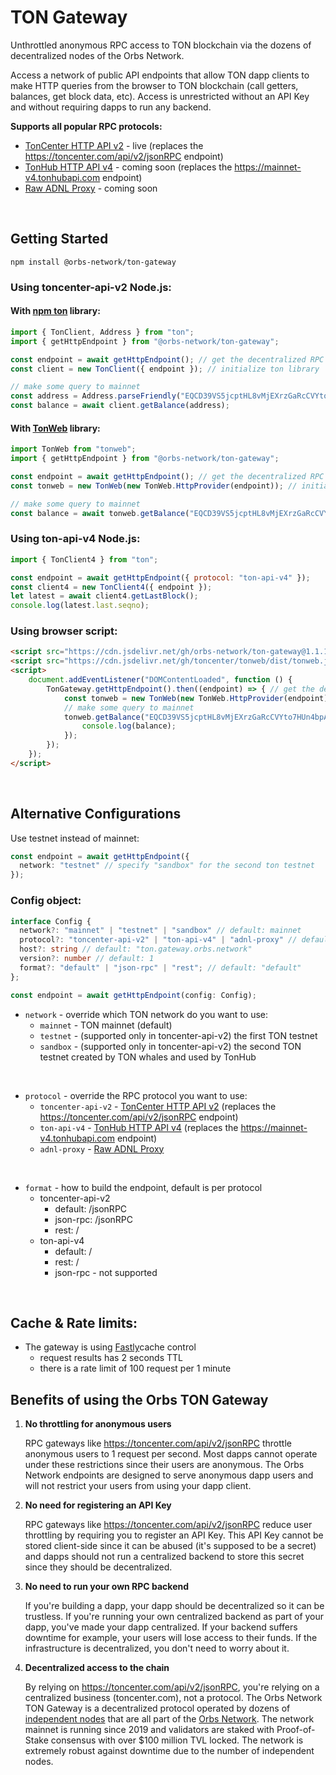 # TON Gateway

Unthrottled anonymous RPC access to TON blockchain via the dozens of decentralized nodes of the Orbs Network.

Access a network of public API endpoints that allow TON dapp clients to make HTTP queries from the browser to TON blockchain (call getters, balances, get block data, etc). Access is unrestricted without an API Key and without requiring dapps to run any backend.

**Supports all popular RPC protocols:**
* [TonCenter HTTP API v2](https://toncenter.com/api/v2/) - live (replaces the https://toncenter.com/api/v2/jsonRPC endpoint)
* [TonHub HTTP API v4](https://github.com/ton-foundation/ton-api-v4) - coming soon (replaces the https://mainnet-v4.tonhubapi.com endpoint)
* [Raw ADNL Proxy](https://github.com/ton-community/ton-lite-client) - coming soon

&nbsp;

## Getting Started
```
npm install @orbs-network/ton-gateway
```
### Using toncenter-api-v2 Node.js:

#### With [npm ton](https://github.com/tonwhales/ton) library:

```ts
import { TonClient, Address } from "ton";
import { getHttpEndpoint } from "@orbs-network/ton-gateway";

const endpoint = await getHttpEndpoint(); // get the decentralized RPC endpoint
const client = new TonClient({ endpoint }); // initialize ton library

// make some query to mainnet
const address = Address.parseFriendly("EQCD39VS5jcptHL8vMjEXrzGaRcCVYto7HUn4bpAOg8xqB2N").address;
const balance = await client.getBalance(address);
```

#### With [TonWeb](https://github.com/toncenter/tonweb) library:

```js
import TonWeb from "tonweb";
import { getHttpEndpoint } from "@orbs-network/ton-gateway";

const endpoint = await getHttpEndpoint(); // get the decentralized RPC endpoint
const tonweb = new TonWeb(new TonWeb.HttpProvider(endpoint)); // initialize tonweb library

// make some query to mainnet
const balance = await tonweb.getBalance("EQCD39VS5jcptHL8vMjEXrzGaRcCVYto7HUn4bpAOg8xqB2N");
```
### Using ton-api-v4 Node.js:
```js
import { TonClient4 } from "ton";

const endpoint = await getHttpEndpoint({ protocol: "ton-api-v4" });
const client4 = new TonClient4({ endpoint });
let latest = await client4.getLastBlock();
console.log(latest.last.seqno);
```

### Using browser script:

```html
<script src="https://cdn.jsdelivr.net/gh/orbs-network/ton-gateway@1.1.1/dist/index.min.js"></script>
<script src="https://cdn.jsdelivr.net/gh/toncenter/tonweb/dist/tonweb.js"></script>
<script>
    document.addEventListener("DOMContentLoaded", function () {
        TonGateway.getHttpEndpoint().then((endpoint) => { // get the decentralized RPC endpoint
            const tonweb = new TonWeb(new TonWeb.HttpProvider(endpoint)); // initialize tonweb library
            // make some query to mainnet
            tonweb.getBalance("EQCD39VS5jcptHL8vMjEXrzGaRcCVYto7HUn4bpAOg8xqB2N").then((balance) => {
                console.log(balance);
            });
        });
    });
</script>
```

&nbsp;


## Alternative Configurations

Use testnet instead of mainnet:

```ts
const endpoint = await getHttpEndpoint({
  network: "testnet" // specify "sandbox" for the second ton testnet
});
```

### Config object:

```ts
interface Config {
  network?: "mainnet" | "testnet" | "sandbox" // default: mainnet
  protocol?: "toncenter-api-v2" | "ton-api-v4" | "adnl-proxy" // default: toncenter-api-v2
  host?: string // default: "ton.gateway.orbs.network"
  version?: number // default: 1
  format?: "default" | "json-rpc" | "rest"; // default: "default"
};

const endpoint = await getHttpEndpoint(config: Config);
```

* `network` - override which TON network do you want to use:
  * `mainnet` - TON mainnet (default)
  * `testnet` - (supported only in toncenter-api-v2) the first TON testnet
  * `sandbox` - (supported only in toncenter-api-v2) the second TON testnet created by TON whales and used by TonHub  

&nbsp;    

* `protocol` - override the RPC protocol you want to use:
  * `toncenter-api-v2` - [TonCenter HTTP API v2](https://toncenter.com/api/v2/) (replaces the https://toncenter.com/api/v2/jsonRPC endpoint)
  * `ton-api-v4` - [TonHub HTTP API v4](https://github.com/ton-foundation/ton-api-v4) (replaces the https://mainnet-v4.tonhubapi.com endpoint)
  * `adnl-proxy` - [Raw ADNL Proxy](https://github.com/ton-community/ton-lite-client)

&nbsp;  

* `format` - how to build the endpoint, default is per protocol 
  * toncenter-api-v2
    * default:  /jsonRPC
    * json-rpc: /jsonRPC
    * rest: /
  * ton-api-v4
    * default:  /    
    * rest: /
    * json-rpc - not supported

    
&nbsp;  

## Cache & Rate limits:
* The gateway is using [Fastly](https://manage.fastly.com/)cache control
    * request results has 2 seconds TTL
    * there is a rate limit of 100 request per 1 minute  
## Benefits of using the Orbs TON Gateway

1. **No throttling for anonymous users**

    RPC gateways like https://toncenter.com/api/v2/jsonRPC throttle anonymous users to 1 request per second. Most dapps cannot operate under these restrictions since their users are anonymous. The Orbs Network endpoints are designed to serve anonymous dapp users and will not restrict your users from using your dapp client.
    
2. **No need for registering an API Key**

    RPC gateways like https://toncenter.com/api/v2/jsonRPC reduce user throttling by requiring you to register an API Key. This API Key cannot be stored client-side since it can be abused (it's supposed to be a secret) and dapps should not run a centralized backend to store this secret since they should be decentralized.

3. **No need to run your own RPC backend**

    If you're building a dapp, your dapp should be decentralized so it can be trustless. If you're running your own centralized backend as part of your dapp, you've made your dapp centralized. If your backend suffers downtime for example, your users will lose access to their funds. If the infrastructure is decentralized, you don't need to worry about it.
    
4. **Decentralized access to the chain**

    By relying on https://toncenter.com/api/v2/jsonRPC, you're relying on a centralized business (toncenter.com), not a protocol. The Orbs Network TON Gateway is a decentralized protocol operated by dozens of [independent nodes](https://status.orbs.network) that are all part of the [Orbs Network](https://github.com/orbs-network). The network mainnet is running since 2019 and validators are staked with Proof-of-Stake consensus with over $100 million TVL locked. The network is extremely robust against downtime due to the number of independent nodes.
